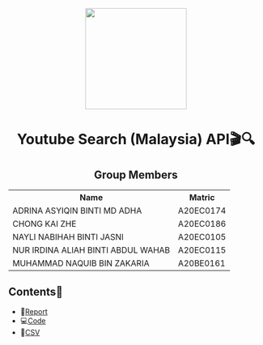 <p align="center">
<img height='200px' src='https://user-images.githubusercontent.com/96984290/230807460-bc41b31f-c28c-4e92-afba-2b6e5e6e3594.jpg'/>
</p>

<h1 align='center'>Youtube Search (Malaysia) API🎬🔍</h1>

<h2 align='center'>Group Members </h2>
<table align='center'>
  <tr>
    <th>Name</th>
    <th>Matric</th>
  </tr>
  <tr>
    <td>ADRINA ASYIQIN BINTI MD ADHA</td>
    <td>A20EC0174</td>
  </tr>
  <tr>
    <td>CHONG KAI ZHE</td>
    <td>A20EC0186</td>
  </tr>
  <tr>
    <td>NAYLI NABIHAH BINTI JASNI</td>
    <td>A20EC0105</td>
  </tr>
  <tr>
    <td>NUR IRDINA ALIAH BINTI ABDUL WAHAB</td>
    <td>A20EC0115</td>
  </tr>
  <tr>
    <td>MUHAMMAD NAQUIB BIN ZAKARIA</td>
    <td>A20BE0161</td>
  </tr>
</table>


## Contents📝
- 📑[Report](https://github.com/drshahizan/special-topic-data-engineering/blob/main/Assignment/API/submission/CodeX/YoutubeAPI_Report_CodeX.md)
- 💻[Code](https://github.com/drshahizan/special-topic-data-engineering/blob/main/Assignment/API/submission/CodeX/YoutubeAPI.ipynb)
- 📂[CSV](https://github.com/drshahizan/special-topic-data-engineering/blob/main/Assignment/API/submission/CodeX/youtube_search_results.csv)
